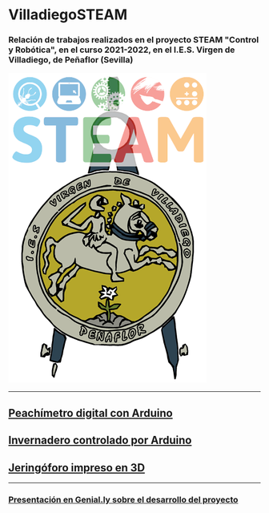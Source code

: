 # VilladiegoSTEAM  


### Relación de trabajos realizados en el proyecto STEAM "Control y Robótica", en el curso 2021-2022, en el I.E.S. Virgen de Villadiego, de Peñaflor (Sevilla)  


![Logo insti](img/logo.png)  

---

## [Peachímetro digital con Arduino](peachimetro/peachimetro.md)


## [Invernadero controlado por Arduino](invernadero/invernadero.md)


## [Jeringóforo impreso en 3D](jeringoforo/jeringoforo.md)

---  

### [Presentación en Genial.ly sobre el desarrollo del proyecto](https://view.genial.ly/6288971eb8b7d20011466fd9/presentation-villadiego-steam-21-22)